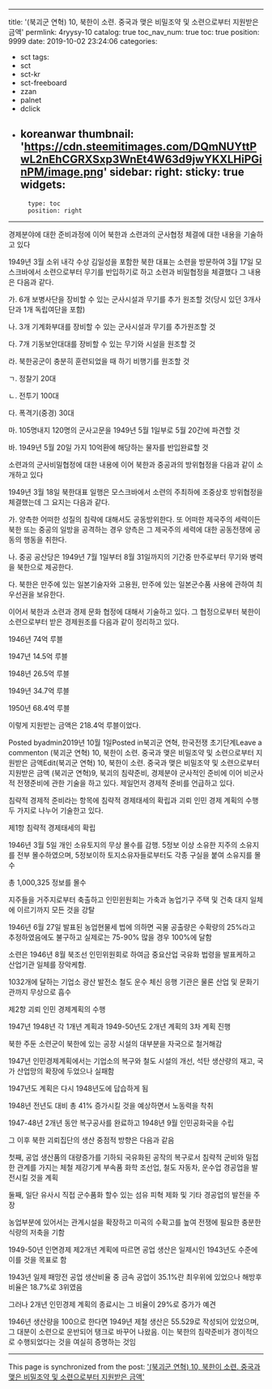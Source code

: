 
---
title: '(북괴군 연혁) 10, 북한이 소련. 중국과 맺은 비밀조약 및 소련으로부터 지원받은 금액'
permlink: 4ryysy-10
catalog: true
toc_nav_num: true
toc: true
position: 9999
date: 2019-10-02 23:24:06
categories:
- sct
tags:
- sct
- sct-kr
- sct-freeboard
- zzan
- palnet
- dclick
- koreanwar
thumbnail: 'https://cdn.steemitimages.com/DQmNUYttPwL2nEhCGRXSxp3WnEt4W63d9jwYKXLHiPGinPM/image.png'
sidebar:
    right:
        sticky: true
widgets:
    -
        type: toc
        position: right
---


경제분야에 대한 준비과정에 이어 북한과 소련과의 군사협정 체결에 대한 내용을 기술하고 있다

1949년 3월 소위 내각 수상 김일성을 포함한 북한 대표는 소련을 방문하여 3월 17일 모스크바에서 소련으로부터 무기를 반입하기로 하고 소련과 비밀협정을 체결했다 그 내용은 다음과 같다.

가. 6개 보병사단을 장비할 수 있는 군사시설과 무기를 추가 원조할 것(당시 있던 3개사단과 1개 독립여단을 포함)

나. 3개 기계화부대를 장비할 수 있는 군사시설과 무기를 추가원조할 것

다. 7개 기동보안대대를 장비할 수 있는 무기와 시설을 원조할 것

라. 북한공군이 충분히 훈련되었을 때 하기 비행기를 원조할 것

ㄱ. 정찰기 20대

ㄴ. 전투기 100대

다. 폭격기(중경) 30대

마. 105명내지 120명의 군사고문을 1949년 5월 1일부로 5월 20간에 파견할 것

바. 1949년 5월 20일 가지 10억환에 해당하는 물자를 반입완료할 것

소련과의 군사비밀협정에 대한 내용에 이어 북한과 중공과의 방위협정을 다음과 같이 소개하고 있다

1949년 3월 18일 북한대표 일행은 모스크바에서 소련의 주최하에 조중상호 방위협정을 체결했는데 그 요지는 다음과 같다.

가. 양측한 어떠한 성질의 침략에 대해서도 공동방위한다. 또 어떠한 제국주의 세력이든 북한 또는 중공의 일방을 공격하는 경우 양측은 그 제국주의 세력에 대한 공동전쟁에 공동의 행동을 취한다.

나. 중공 공산당은 1949년 7월 1일부터 8월 31일까지의 기간중 만주로부터 무기와 병력을 북한으로 제공한다.

다. 북한은 만주에 있는 일본기술자와 고용원, 만주에 있는 일본군수품 사용에 관하여 최우선권을 보유한다.

이어서 북한과 소련과 경제 문화 협정에 대해서 기술하고 있다. 그 협정으로부터 북한이 소련으로부터 받은 경제원조를 다음과 같이 정리하고 있다.

1946년 74억 루블

1947년 14.5억 루블

1948년 26.5억 루블

1949년 34.7억 루블

1950년 68.4억 루블

이렇게 지원받는 금액은 218.4억 루블이었다.

Posted byadmin2019년 10월 1일Posted in북괴군 연혁, 한국전쟁 초기단계Leave a commenton (북괴군 연혁) 10, 북한이 소련. 중국과 맺은 비밀조약 및 소련으로부터 지원받은 금액Edit(북괴군 연혁) 10, 북한이 소련. 중국과 맺은 비밀조약 및 소련으로부터 지원받은 금액
(북괴군 연혁)9, 북괴의 침략준비, 경제분야
군사적인 준비에 이어 비군사적 전쟁준비에 관한 기술을 하고 있다. 제일먼저 경제적 준비를 언급하고 있다.

침략적 경제적 준비라는 항목에 침략적 경제태세의 확립과 괴뢰 인민 경제 계획의 수행 두 가지로 나누어 기술한고 있다.

제1항 침략적 경제태세의 확립

1946년 3월 5일 개인 소유토지의 무상 몰수를 감행. 5정보 이상 소유한 지주의 소유지를 전부 몰수하였으며, 5정보이하 토지소유자들로부터도 각종 구실을 붙여 소유지를 몰수

총 1,000,325 정보를 몰수

지주들을 거주지로부터 축출하고 인민윈원회는 가축과 농업기구 주택 및 건축 대지 일체에 이르기까지 모든 것을 강탈

1946년 6월 27일 발표된 농업현물세 법에 의하면 곡물 공출량은 수확량의 25%라고 추정하였음에도 불구하고 실제로는 75-90% 많을 경우 100%에 달함

소련은 1946년 8월 북조선 인민위원회로 하여금 중요산업 국유화 법령을 발표케하고 산업기관 일체를 장악케함.

1032개에 달하는 기업소 광산 발전소 철도 운수 체신 응행 기관은 물론 산업 및 문화기관까지 무상으로 흡수

제2항 괴뢰 인민 경제계획의 수행

1947년 1948년 각 1개년 계획과 1949-50년도 2개년 계획의 3차 계획 진행

북한 주둔 소련군이 북한에 있는 공장 시설의 대부분을 자국으로 철거해감

1947년 인민경제계획에서는 기업소의 복구와 철도 시설의 개선, 석탄 생산량의 재고, 국가 산업망의 확장에 두었으나 실패함

1947년도 계획은 다시 1948년도에 답습하게 됨

1948년 전년도 대비 총 41% 증가시킬 것을 예상하면서 노동력을 착취

1947-48년 2개년 동안 복구공사를 완료하고 1948년 9월 인민공화국을 수립

그 이후 북한 괴뢰집단의 생산 중점적 방향은 다음과 같음

첫째, 공업 생산품의 대량증가를 기하되 국유화된 공작의 복구로서 침략적 군비와 밀접한 관계를 가지는 체철 제강기계 부속품 화학 조선업, 철도 자동차, 운수업 경공업을 발전시킬 것을 계획

둘째, 일단 유사시 직접 군수품화 할수 있는 섬유 피혁 제화 및 기타 경공업의 발전을 주장

농업부분에 있어서는 관계시설을 확장하고 미곡의 수확고를 높여 전쟁에 필요한 충분한 식량의 저축을 기함

1949-50년 인면경제 제2개년 계획에 따르면 공업 생산은 일제시인 1943년도 수준에 이를 것을 목표로 함

1943년 일제 패망전 공업 생산비율 중 금속 공업이 35.1%란 최우위에 있었으나 해방후 비율은 18.7%로 3위였음

그러나 2개년 인민경제 계획의 종료시는 그 비율이 29%로 증가가 예견

1946년 생산량을 100으로 한다면 1949년 제철 생산은 55.529로 작성되어 있었으며, 그 대분이 소련으로 운반되어 탱크로 바꾸어 나왔음. 이는 북한의 침략준비가 경이적으로 수행되었다는 것을 여실히 증명하는 것임

- - -

This page is synchronized from the post: ['(북괴군 연혁) 10, 북한이 소련. 중국과 맺은 비밀조약 및 소련으로부터 지원받은 금액'](https://steemit.com/@wisdomandjustice/4ryysy-10)
